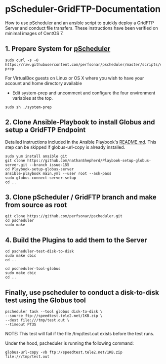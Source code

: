 # pScheduler-GridFTP-Documentation
How to use pScheduler and an ansible script to quickly deploy a GridFTP Server and conduct file transfers. These instructions have been verified on minimal images of CentOS 7.

## 1. Prepare System for [pScheduler](https://github.com/perfsonar/pscheduler/wiki/Development-and-Test-System)
```
sudo curl -s -O https://raw.githubusercontent.com/perfsonar/pscheduler/master/scripts/system-prep
```
For VirtualBox guests on Linux or OS X where you wish to have your account and home directory available
-  Edit system-prep and uncomment and configure the four environment variables at the top.
```
sudo sh ./system-prep
```

## 2. Clone Ansible-Playbook to install Globus and setup a GridFTP Endpoint
Detailed instructions included in the Ansible Playbook's [README.md](https://github.com/nathanShepherd/Playbook-setup-globus-server). This step can be skipped if globus-url-copy is already installed.
```
sudo yum install ansible git
git clone https://github.com/nathanShepherd/Playbook-setup-globus-server.git --branch issue-155
cd Playbook-setup-globus-server
ansible-playbook main.yml --user root --ask-pass
sudo globus-connect-server-setup
cd ..
```

## 3. Clone pScheduler / GridFTP branch and make from source as root
```
git clone https://github.com/perfsonar/pscheduler.git
cd pscheduler
sudo make
```

## 4. Build the Plugins to add them to the Server
```
cd pscheduler-test-disk-to-disk
sudo make cbic
cd ..

cd pscheduler-tool-globus
sudo make cbic
cd ..
```

## Finally, use pscheduler to conduct a disk-to-disk test using the Globus tool
```
pscheduler task --tool globus disk-to-disk \
--source ftp://speedtest.tele2.net/1KB.zip \
--dest file:///tmp/test.out \
--timeout PT3S
```
NOTE: This test will fail if the file /tmp/test.out exists before the test runs.

Under the hood, pscheduler is running the following command:
```
globus-url-copy -vb ftp://speedtest.tele2.net/1KB.zip file:///tmp/test.out
```


